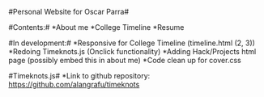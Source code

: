 #Personal Website for Oscar Parra#

#Contents:#
	*About me
	*College Timeline
    *Resume

#In development:#
	*Responsive for College Timeline (timeline.html (2, 3))
	*Redoing Timeknots.js (Onclick functionality)
	*Adding Hack/Projects html page (possibly embed this in about me)
	*Code clean up for cover.css 

#Timeknots.js#
	*Link to github repository: https://github.com/alangrafu/timeknots